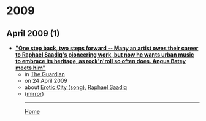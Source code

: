 # 2009

## April 2009 (1)

 - [**"One step back, two steps forward -- Many an artist owes their career to Raphael Saadiq's pioneering work, but now he wants urban music to embrace its heritage, as rock'n'roll so often does. Angus Batey meets him"**](https://www.theguardian.com/music/2009/apr/24/raphael-saadiq-interview)<ul><li>in [The Guardian](https://www.theguardian.com/)</li><li>on 24 April 2009</li><li>about [Erotic City (song)](../../topics/song/erotic-city/index.md), [Raphael Saadiq](../../topics/raphael-saadiq/index.md)</li><li>([mirror](https://web.archive.org/web/*/https://www.theguardian.com/music/2009/apr/24/raphael-saadiq-interview))</li><ul>

----

[Home](../index.md)
